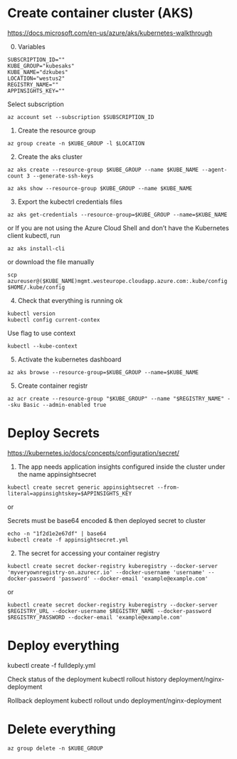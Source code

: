 # Create container cluster (AKS)
https://docs.microsoft.com/en-us/azure/aks/kubernetes-walkthrough

0. Variables
```
SUBSCRIPTION_ID=""
KUBE_GROUP="kubesaks"
KUBE_NAME="dzkubes"
LOCATION="westus2"
REGISTRY_NAME=""
APPINSIGHTS_KEY=""
```

Select subscription
```
az account set --subscription $SUBSCRIPTION_ID
```

1. Create the resource group
```
az group create -n $KUBE_GROUP -l $LOCATION
```

2. Create the aks cluster
```
az aks create --resource-group $KUBE_GROUP --name $KUBE_NAME --agent-count 3 --generate-ssh-keys
```

```
az aks show --resource-group $KUBE_GROUP --name $KUBE_NAME
```

3. Export the kubectrl credentials files
```
az aks get-credentials --resource-group=$KUBE_GROUP --name=$KUBE_NAME
```

or If you are not using the Azure Cloud Shell and don’t have the Kubernetes client kubectl, run 
```
az aks install-cli
```

or download the file manually
```
scp azureuser@($KUBE_NAME)mgmt.westeurope.cloudapp.azure.com:.kube/config $HOME/.kube/config
```

4. Check that everything is running ok
```
kubectl version
kubectl config current-contex
```

Use flag to use context
```
kubectl --kube-context
```

5. Activate the kubernetes dashboard
```
az aks browse --resource-group=$KUBE_GROUP --name=$KUBE_NAME
```

5. Create container registr
```
az acr create --resource-group "$KUBE_GROUP" --name "$REGISTRY_NAME" --sku Basic --admin-enabled true
```

# Deploy Secrets
https://kubernetes.io/docs/concepts/configuration/secret/

1. The app needs application insights configured inside the cluster under the name appinsightsecret
```
kubectl create secret generic appinsightsecret --from-literal=appinsightskey=$APPINSIGHTS_KEY
```

or 

Secrets must be base64 encoded  & then deployed secret to cluster
```
echo -n "1f2d1e2e67df" | base64
kubectl create -f appinsightsecret.yml
```

2. The secret for accessing your container registry

```
kubectl create secret docker-registry kuberegistry --docker-server 'myveryownregistry-on.azurecr.io' --docker-username 'username' --docker-password 'password' --docker-email 'example@example.com'

```

or

```
kubectl create secret docker-registry kuberegistry --docker-server $REGISTRY_URL --docker-username $REGISTRY_NAME --docker-password $REGISTRY_PASSWORD --docker-email 'example@example.com'
```

# Deploy everything

kubectl create -f fulldeply.yml

Check status of the deployment
kubectl rollout history deployment/nginx-deployment

Rollback deployment
kubectl rollout undo deployment/nginx-deployment

# Delete everything
```
az group delete -n $KUBE_GROUP
```
